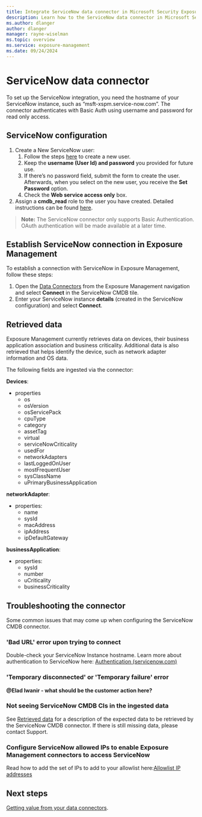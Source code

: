 ```yaml
---
title: Integrate ServiceNow data connector in Microsoft Security Exposure Management
description: Learn how to the ServiceNow data connector in Microsoft Security Exposure Management.
ms.author: dlanger
author: dlanger
manager: rayne-wiselman
ms.topic: overview
ms.service: exposure-management
ms.date: 09/24/2024
---
```


# ServiceNow data connector

To set up the ServiceNow integration, you need the hostname of your ServiceNow instance, such as “msft-xspm.service-now.com”. The connector authenticates with Basic Auth using username and password for read only access.

## ServiceNow configuration

1. Create a New ServiceNow user:
   1. Follow the steps [here](https://docs.servicenow.com/en-US/bundle/vancouver-platform-administration/page/administer/users-and-groups/task/t_CreateAUser.html) to create a new user.
   2. Keep the **username (User Id) and password** you provided for future use.
   3. If there’s no password field, submit the form to create the user. Afterwards, when you select on the new user, you receive the **Set Password** option.
   4. Check the **Web service access only** box.
2. Assign a **cmdb_read** role to the user you have created. Detailed instructions can be found [here](https://docs.servicenow.com/bundle/vancouver-platform-administration/page/administer/users-and-groups/task/t_AssignARoleToAUser.html).

> **Note:** The ServiceNow connector only supports Basic Authentication. OAuth authentication will be made available at a later time.


## Establish ServiceNow connection in Exposure Management

To establish a connection with ServiceNow in Exposure Management, follow these steps:

1. Open the [Data Connectors](https://security.microsoft.com/exposure-data-connectors) from the Exposure Management navigation and select **Connect** in the ServiceNow CMDB tile.
1. Enter your ServiceNow instance **details** (created in the ServiceNow configuration) and select **Connect**.

## Retrieved data

Exposure Management currently retrieves data on devices, their business application association and business criticality. Additional data is also retrieved that helps identify the device, such as network adapter information and OS data.

The following fields are ingested via the connector:

 **Devices**:
- properties
   - os
   - osVersion
   - osServicePack
   - cpuType
   - category
   - assetTag
   - virtual
   - serviceNowCriticality
   - usedFor
   - networkAdapters
   - lastLoggedOnUser
   - mostFrequentUser
   - sysClassName
   - uPrimaryBusinessApplication

**networkAdapter**:

- properties:
   - name
   - sysId
   - macAddress
   - ipAddress
   - ipDefaultGateway

 **businessApplication**: 

- properties:
   - sysId
   - number
   - uCriticality
   - businessCriticality    

## Troubleshooting the connector

Some common issues that may come up when configuring the ServiceNow CMDB connector.

### 'Bad URL' error  upon trying to connect

Double-check your ServiceNow Instance hostname. Learn more about authentication to ServiceNow here: [Authentication (servicenow.com)](https://docs.servicenow.com/bundle/vancouver-platform-security/page/integrate/single-sign-on/concept/c_Authentication.html)
 
### 'Temporary disconnected' or 'Temporary failure' error

 **@Elad Iwanir - what should be the customer action here?**

### Not seeing ServiceNow CMDB CIs in the ingested data

See [Retrieved data](#retrieved-data) for a description of the expected data to be retrieved by the ServiceNow CMDB connector.
If there is still missing data, please contact Support.

### Configure ServiceNow allowed IPs to enable Exposure Management connectors to access ServiceNow
Read how to add the set of IPs to add to your allowlist here:[Allowlist IP addresses](configure-data-connectors.md#allowlist-ip-addresses)

## Next steps

[Getting value from your data connectors](value-data-connectors.md).